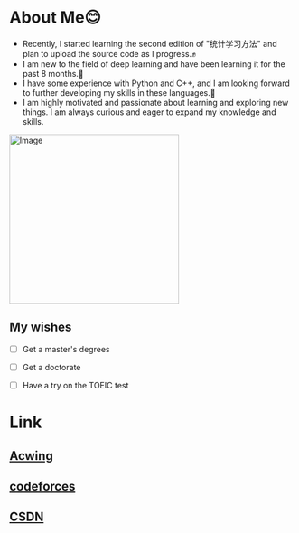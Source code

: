 # About Me😊
* Recently, I started learning the second edition of "统计学习方法" and plan to upload the source code as I progress.✊
* I am new to the field of deep learning and have been learning it for the past 8 months.🙏
* I have some experience with Python and C++, and I am looking forward to further developing my skills in these languages.💪
* I am highly motivated and passionate about learning and exploring new things. I am always curious and eager to expand my knowledge and skills.

<img src="https://github.com/Mahiro2211/Mahiro2211/assets/130811701/c7753ba7-12f9-4f0e-aa1b-26fe6b6c90a0" alt="Image" width="300">

## My wishes

 - [ ] Get a master's degrees
 - [ ] Get a doctorate
 - [ ] Have a try on the TOEIC test


# Link
## [Acwing](https://www.acwing.com/user/myspace/index/207521/)
## [codeforces](https://codeforces.com/profile/douhuanmin)
## [CSDN](https://blog.csdn.net/douhuanmin123?spm=1055.2569.3001.5343)


